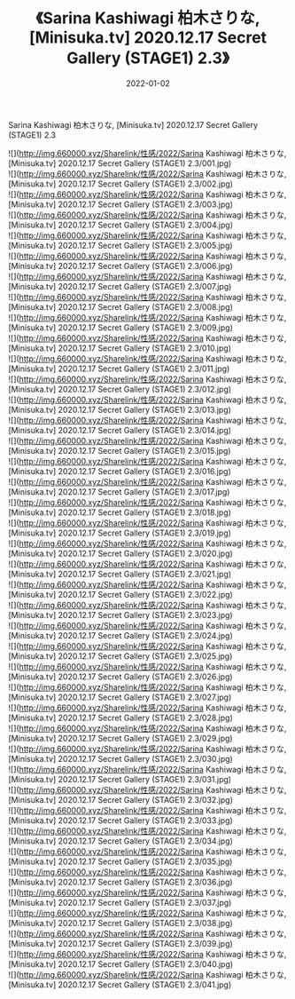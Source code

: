 ﻿---
layout: post
title:  《Sarina Kashiwagi 柏木さりな, [Minisuka.tv] 2020.12.17 Secret Gallery (STAGE1) 2.3》
date:   2022-01-02
img: http://img.660000.xyz/Sharelink/性感/2022/Sarina Kashiwagi 柏木さりな, [Minisuka.tv] 2020.12.17 Secret Gallery (STAGE1) 2.3/000.jpg
categories: [美女, 清纯, 唯美]
---

Sarina Kashiwagi 柏木さりな, [Minisuka.tv] 2020.12.17 Secret Gallery (STAGE1) 2.3

  ![](http://img.660000.xyz/Sharelink/性感/2022/Sarina Kashiwagi 柏木さりな, [Minisuka.tv] 2020.12.17 Secret Gallery (STAGE1) 2.3/001.jpg) <br> ![](http://img.660000.xyz/Sharelink/性感/2022/Sarina Kashiwagi 柏木さりな, [Minisuka.tv] 2020.12.17 Secret Gallery (STAGE1) 2.3/002.jpg) <br> ![](http://img.660000.xyz/Sharelink/性感/2022/Sarina Kashiwagi 柏木さりな, [Minisuka.tv] 2020.12.17 Secret Gallery (STAGE1) 2.3/003.jpg) <br> ![](http://img.660000.xyz/Sharelink/性感/2022/Sarina Kashiwagi 柏木さりな, [Minisuka.tv] 2020.12.17 Secret Gallery (STAGE1) 2.3/004.jpg) <br> ![](http://img.660000.xyz/Sharelink/性感/2022/Sarina Kashiwagi 柏木さりな, [Minisuka.tv] 2020.12.17 Secret Gallery (STAGE1) 2.3/005.jpg) <br> ![](http://img.660000.xyz/Sharelink/性感/2022/Sarina Kashiwagi 柏木さりな, [Minisuka.tv] 2020.12.17 Secret Gallery (STAGE1) 2.3/006.jpg) <br> ![](http://img.660000.xyz/Sharelink/性感/2022/Sarina Kashiwagi 柏木さりな, [Minisuka.tv] 2020.12.17 Secret Gallery (STAGE1) 2.3/007.jpg) <br> ![](http://img.660000.xyz/Sharelink/性感/2022/Sarina Kashiwagi 柏木さりな, [Minisuka.tv] 2020.12.17 Secret Gallery (STAGE1) 2.3/008.jpg) <br> ![](http://img.660000.xyz/Sharelink/性感/2022/Sarina Kashiwagi 柏木さりな, [Minisuka.tv] 2020.12.17 Secret Gallery (STAGE1) 2.3/009.jpg) <br> ![](http://img.660000.xyz/Sharelink/性感/2022/Sarina Kashiwagi 柏木さりな, [Minisuka.tv] 2020.12.17 Secret Gallery (STAGE1) 2.3/010.jpg) <br> ![](http://img.660000.xyz/Sharelink/性感/2022/Sarina Kashiwagi 柏木さりな, [Minisuka.tv] 2020.12.17 Secret Gallery (STAGE1) 2.3/011.jpg) <br> ![](http://img.660000.xyz/Sharelink/性感/2022/Sarina Kashiwagi 柏木さりな, [Minisuka.tv] 2020.12.17 Secret Gallery (STAGE1) 2.3/012.jpg) <br> ![](http://img.660000.xyz/Sharelink/性感/2022/Sarina Kashiwagi 柏木さりな, [Minisuka.tv] 2020.12.17 Secret Gallery (STAGE1) 2.3/013.jpg) <br> ![](http://img.660000.xyz/Sharelink/性感/2022/Sarina Kashiwagi 柏木さりな, [Minisuka.tv] 2020.12.17 Secret Gallery (STAGE1) 2.3/014.jpg) <br> ![](http://img.660000.xyz/Sharelink/性感/2022/Sarina Kashiwagi 柏木さりな, [Minisuka.tv] 2020.12.17 Secret Gallery (STAGE1) 2.3/015.jpg) <br> ![](http://img.660000.xyz/Sharelink/性感/2022/Sarina Kashiwagi 柏木さりな, [Minisuka.tv] 2020.12.17 Secret Gallery (STAGE1) 2.3/016.jpg) <br> ![](http://img.660000.xyz/Sharelink/性感/2022/Sarina Kashiwagi 柏木さりな, [Minisuka.tv] 2020.12.17 Secret Gallery (STAGE1) 2.3/017.jpg) <br> ![](http://img.660000.xyz/Sharelink/性感/2022/Sarina Kashiwagi 柏木さりな, [Minisuka.tv] 2020.12.17 Secret Gallery (STAGE1) 2.3/018.jpg) <br> ![](http://img.660000.xyz/Sharelink/性感/2022/Sarina Kashiwagi 柏木さりな, [Minisuka.tv] 2020.12.17 Secret Gallery (STAGE1) 2.3/019.jpg) <br> ![](http://img.660000.xyz/Sharelink/性感/2022/Sarina Kashiwagi 柏木さりな, [Minisuka.tv] 2020.12.17 Secret Gallery (STAGE1) 2.3/020.jpg) <br> ![](http://img.660000.xyz/Sharelink/性感/2022/Sarina Kashiwagi 柏木さりな, [Minisuka.tv] 2020.12.17 Secret Gallery (STAGE1) 2.3/021.jpg) <br> ![](http://img.660000.xyz/Sharelink/性感/2022/Sarina Kashiwagi 柏木さりな, [Minisuka.tv] 2020.12.17 Secret Gallery (STAGE1) 2.3/022.jpg) <br> ![](http://img.660000.xyz/Sharelink/性感/2022/Sarina Kashiwagi 柏木さりな, [Minisuka.tv] 2020.12.17 Secret Gallery (STAGE1) 2.3/023.jpg) <br> ![](http://img.660000.xyz/Sharelink/性感/2022/Sarina Kashiwagi 柏木さりな, [Minisuka.tv] 2020.12.17 Secret Gallery (STAGE1) 2.3/024.jpg) <br> ![](http://img.660000.xyz/Sharelink/性感/2022/Sarina Kashiwagi 柏木さりな, [Minisuka.tv] 2020.12.17 Secret Gallery (STAGE1) 2.3/025.jpg) <br> ![](http://img.660000.xyz/Sharelink/性感/2022/Sarina Kashiwagi 柏木さりな, [Minisuka.tv] 2020.12.17 Secret Gallery (STAGE1) 2.3/026.jpg) <br> ![](http://img.660000.xyz/Sharelink/性感/2022/Sarina Kashiwagi 柏木さりな, [Minisuka.tv] 2020.12.17 Secret Gallery (STAGE1) 2.3/027.jpg) <br> ![](http://img.660000.xyz/Sharelink/性感/2022/Sarina Kashiwagi 柏木さりな, [Minisuka.tv] 2020.12.17 Secret Gallery (STAGE1) 2.3/028.jpg) <br> ![](http://img.660000.xyz/Sharelink/性感/2022/Sarina Kashiwagi 柏木さりな, [Minisuka.tv] 2020.12.17 Secret Gallery (STAGE1) 2.3/029.jpg) <br> ![](http://img.660000.xyz/Sharelink/性感/2022/Sarina Kashiwagi 柏木さりな, [Minisuka.tv] 2020.12.17 Secret Gallery (STAGE1) 2.3/030.jpg) <br> ![](http://img.660000.xyz/Sharelink/性感/2022/Sarina Kashiwagi 柏木さりな, [Minisuka.tv] 2020.12.17 Secret Gallery (STAGE1) 2.3/031.jpg) <br> ![](http://img.660000.xyz/Sharelink/性感/2022/Sarina Kashiwagi 柏木さりな, [Minisuka.tv] 2020.12.17 Secret Gallery (STAGE1) 2.3/032.jpg) <br> ![](http://img.660000.xyz/Sharelink/性感/2022/Sarina Kashiwagi 柏木さりな, [Minisuka.tv] 2020.12.17 Secret Gallery (STAGE1) 2.3/033.jpg) <br> ![](http://img.660000.xyz/Sharelink/性感/2022/Sarina Kashiwagi 柏木さりな, [Minisuka.tv] 2020.12.17 Secret Gallery (STAGE1) 2.3/034.jpg) <br> ![](http://img.660000.xyz/Sharelink/性感/2022/Sarina Kashiwagi 柏木さりな, [Minisuka.tv] 2020.12.17 Secret Gallery (STAGE1) 2.3/035.jpg) <br> ![](http://img.660000.xyz/Sharelink/性感/2022/Sarina Kashiwagi 柏木さりな, [Minisuka.tv] 2020.12.17 Secret Gallery (STAGE1) 2.3/036.jpg) <br> ![](http://img.660000.xyz/Sharelink/性感/2022/Sarina Kashiwagi 柏木さりな, [Minisuka.tv] 2020.12.17 Secret Gallery (STAGE1) 2.3/037.jpg) <br> ![](http://img.660000.xyz/Sharelink/性感/2022/Sarina Kashiwagi 柏木さりな, [Minisuka.tv] 2020.12.17 Secret Gallery (STAGE1) 2.3/038.jpg) <br> ![](http://img.660000.xyz/Sharelink/性感/2022/Sarina Kashiwagi 柏木さりな, [Minisuka.tv] 2020.12.17 Secret Gallery (STAGE1) 2.3/039.jpg) <br> ![](http://img.660000.xyz/Sharelink/性感/2022/Sarina Kashiwagi 柏木さりな, [Minisuka.tv] 2020.12.17 Secret Gallery (STAGE1) 2.3/040.jpg) <br> ![](http://img.660000.xyz/Sharelink/性感/2022/Sarina Kashiwagi 柏木さりな, [Minisuka.tv] 2020.12.17 Secret Gallery (STAGE1) 2.3/041.jpg) <br>